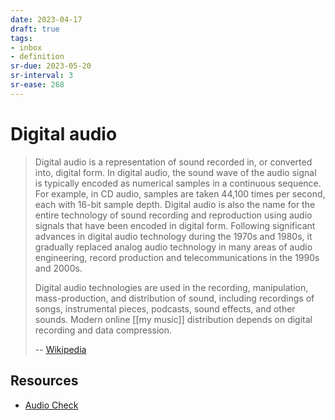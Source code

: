 ```yaml
---
date: 2023-04-17
draft: true
tags:
- inbox
- definition
sr-due: 2023-05-20
sr-interval: 3
sr-ease: 268
---
```


# Digital audio

> Digital audio is a representation of sound recorded in, or converted into,
> digital form. In digital audio, the sound wave of the audio signal is
> typically encoded as numerical samples in a continuous sequence. For example,
> in CD audio, samples are taken 44,100 times per second, each with 16-bit
> sample depth. Digital audio is also the name for the entire technology of
> sound recording and reproduction using audio signals that have been encoded in
> digital form. Following significant advances in digital audio technology
> during the 1970s and 1980s, it gradually replaced analog audio technology in
> many areas of audio engineering, record production and telecommunications in
> the 1990s and 2000s.
>
> Digital audio technologies are used in the recording, manipulation,
> mass-production, and distribution of sound, including recordings of songs,
> instrumental pieces, podcasts, sound effects, and other sounds. Modern online
> [[my music]] distribution depends on digital recording and data compression.
>
> -- [Wikipedia](https://en.wikipedia.org/wiki/Digital_audio)

## Resources

- [Audio Check](https://www.audiocheck.net/audiofrequencysignalgenerator_sinetone.php)
